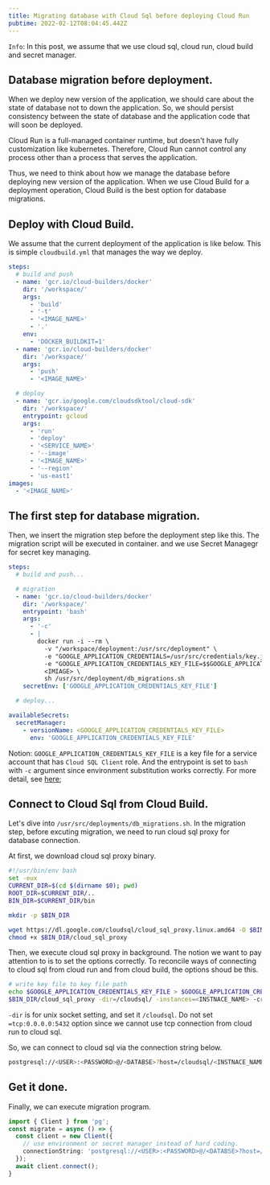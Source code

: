```yaml
---
title: Migrating database with Cloud Sql before deploying Cloud Run
pubtime: 2022-02-12T08:04:45.442Z
---
```



`Info`: In this post, we assume that we use cloud sql, cloud run, cloud build and secret manager.

## Database migration before deployment.

When we deploy new version of the application, we should care about the state of database not to down the application.
So, we should persist consistency between the state of database and the application code that will soon be deployed.

Cloud Run is a full-managed container runtime, but doesn't have fully customization like kubernetes. Therefore, Cloud Run cannot control any process other than a process that serves the application.

Thus, we need to think about how we manage the database before deploying new version of the application.
When we use Cloud Build for a deployment operation, Cloud Build is the best option for database migrations.

## Deploy with Cloud Build.

We assume that the current deployment of the application is like below.
This is simple `cloudbuild.yml` that manages the way we deploy.

```yml
steps:
  # build and push
  - name: 'gcr.io/cloud-builders/docker'
    dir: '/workspace/'
    args:
      - 'build'
      - '-t'
      - '<IMAGE_NAME>'
      - '.'
    env:
      - 'DOCKER_BUILDKIT=1'
  - name: 'gcr.io/cloud-builders/docker'
    dir: '/workspace/'
    args:
      - 'push'
      - '<IMAGE_NAME>'

  # deploy
  - name: 'gcr.io/google.com/cloudsdktool/cloud-sdk'
    dir: '/workspace/'
    entrypoint: gcloud
    args:
      - 'run'
      - 'deploy'
      - '<SERVICE_NAME>'
      - '--image'
      - '<IMAGE_NAME>'
      - '--region'
      - 'us-east1'
images:
  - '<IMAGE_NAME>'
```

## The first step for database migration.

Then, we insert the migration step before the deployment step like this.
The migration script will be executed in container. and we use Secret Managegr for secret key managing.

```yml
steps:
  # build and push...

  # migration
  - name: 'gcr.io/cloud-builders/docker'
    dir: '/workspace/'
    entrypoint: 'bash'
    args:
      - '-c'
      - |
        docker run -i --rm \
          -v "/workspace/deployment:/usr/src/deployment" \
          -e "GOOGLE_APPLICATION_CREDENTIALS=/usr/src/credentials/key.json" \
          -e "GOOGLE_APPLICATION_CREDENTIALS_KEY_FILE=$$GOOGLE_APPLICATION_CREDENTIALS_KEY_FILE" \
          <IMIAGE> \
          sh /usr/src/deployment/db_migrations.sh
    secretEnv: ['GOOGLE_APPLICATION_CREDENTIALS_KEY_FILE']

  # deploy...

availableSecrets:
  secretManager:
    - versionName: <GOOGLE_APPLICATION_CREDENTIALS_KEY_FILE>
      env: 'GOOGLE_APPLICATION_CREDENTIALS_KEY_FILE'
```

Notion: `GOOGLE_APPLICATION_CREDENTIALS_KEY_FILE` is a key file for a service account that has `Cloud SQL Client` role. And the entrypoint is set to `bash` with `-c` argument since environment substitution works correctly. For more detail, see [here](https://cloud.google.com/build/docs/securing-builds/use-secrets);

## Connect to Cloud Sql from Cloud Build.

Let's dive into `/usr/src/deployments/db_migrations.sh`.
In the migration step, before excuting migration, we need to run cloud sql proxy for database connection.

At first, we download cloud sql proxy binary.

```bash
#!/usr/bin/env bash
set -eux
CURRENT_DIR=$(cd $(dirname $0); pwd)
ROOT_DIR=$CURRENT_DIR/..
BIN_DIR=$CURRENT_DIR/bin

mkdir -p $BIN_DIR

wget https://dl.google.com/cloudsql/cloud_sql_proxy.linux.amd64 -O $BIN_DIR/cloud_sql_proxy
chmod +x $BIN_DIR/cloud_sql_proxy
```

Then, we execute cloud sql proxy in background.
The notion we want to pay attention to is to set the options correctly.
To reconcile ways of connecting to cloud sql from cloud run and from cloud build, the options shoud be this.

```bash
# write key file to key file path
echo $GOOGLE_APPLICATION_CREDENTIALS_KEY_FILE > $GOOGLE_APPLICATION_CREDENTIALS
$BIN_DIR/cloud_sql_proxy -dir=/cloudsql/ -instances=<INSTNACE_NAME> -credential_file=$GOOGLE_APPLICATION_CREDENTIALS &
```

`-dir` is for unix socket setting, and set it `/cloudsql`. Do not set `=tcp:0.0.0.0:5432` option since we cannot use tcp connection from cloud run to cloud sql.

So, we can connect to cloud sql via the connection string below.

```bash
postgresql://<USER>:<PASSWORD>@/<DATABSE>?host=/cloudsql/<INSTNACE_NAME>
```

## Get it done.

Finally, we can execute migration program.

```ts
import { Client } from 'pg';
const migrate = async () => {
  const client = new Client({
    // use environment or secret manager instead of hard coding.
    connectionString: 'postgresql://<USER>:<PASSWORD>@/<DATABSE>?host=/cloudsql/<INSTNACE_NAME>'
  });
  await client.connect();
}
```
